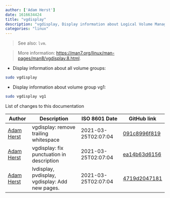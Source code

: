 ```yaml
---
author: ['Adam Herst']
date: 1616634424
title: "vgdisplay"
description: "vgdisplay, Display information about Logical Volume Manager (LVM) volume groups."
categories: "linux"
---
```

> See also: `lvm`.

> More information: <https://man7.org/linux/man-pages/man8/vgdisplay.8.html>.

- Display information about all volume groups:

```bash
sudo vgdisplay
```

- Display information about volume group vg1:

```bash
sudo vgdisplay vg1
```
List of changes to this documentation


Author | Description | ISO 8601 Date | GitHub link
------|-----|-----|-----
[Adam Herst](mailto:adamherst@adamherst.com) | vgdisplay: remove trailing whitespace | 2021-03-25T02:07:04 | [091c8996f819](https://github.com/tldr-pages/tldr/commit/091c8996f8198de8d4d5d40dabf36479c8d2bf8a)
[Adam Herst](mailto:adamherst@adamherst.com) | vgdisplay: fix punctuation in description | 2021-03-25T02:07:04 | [ea14b63d6156](https://github.com/tldr-pages/tldr/commit/ea14b63d6156ae37047bbeb4236465eec115c665)
[Adam Herst](mailto:adamherst@adamherst.com) | lvdisplay, pvdisplay, vgdisplay: Add new pages. | 2021-03-25T02:07:04 | [4719d2047181](https://github.com/tldr-pages/tldr/commit/4719d2047181569de84cc0fb54d238c2d3878012)

